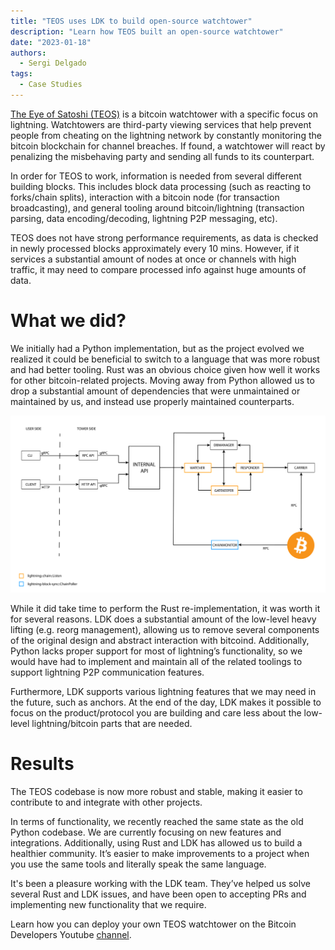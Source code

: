 ```yaml
---
title: "TEOS uses LDK to build open-source watchtower"
description: "Learn how TEOS built an open-source watchtower"
date: "2023-01-18"
authors:
  - Sergi Delgado
tags:
  - Case Studies 
--- 
```


[The Eye of Satoshi (TEOS)](https://github.com/talaia-labs/rust-teos) is a bitcoin watchtower with a specific focus on lightning. Watchtowers are third-party viewing services that help prevent people from cheating on the lightning network by constantly monitoring the bitcoin blockchain for channel breaches. If found, a watchtower will react by penalizing the misbehaving party and sending all funds to its counterpart.

In order for TEOS to work, information is needed from several different building blocks. This includes block data processing (such as reacting to forks/chain splits), interaction with a bitcoin node (for transaction broadcasting), and general tooling around bitcoin/lightning (transaction parsing, data encoding/decoding, lightning P2P messaging, etc). 

TEOS does not have strong performance requirements, as data is checked in newly processed blocks approximately every 10 mins. However, if it services a substantial amount of nodes at once or channels with high traffic, it may need to compare processed info against huge amounts of data.
# What we did?

We initially had a Python implementation, but as the project evolved we realized it could be beneficial to switch to a language that was more robust and had better tooling. Rust was an obvious choice given how well it works for other bitcoin-related projects. Moving away from Python allowed us to drop a substantial amount of dependencies that were unmaintained or maintained by us, and instead use properly maintained counterparts.

![TEOS architecture](../assets/teos-architecture-diagram.png)

While it did take time to perform the Rust re-implementation, it was worth it for several reasons. LDK does a substantial amount of the low-level heavy lifting (e.g. reorg management), allowing us to remove several components of the original design and abstract interaction with bitcoind. Additionally, Python lacks proper support for most of lightning’s functionality, so we would have had to implement and maintain all of the related toolings to support lightning P2P communication features. 

Furthermore, LDK supports various lightning features that we may need in the future, such as anchors. At the end of the day, LDK makes it possible to focus on the product/protocol you are building and care less about the low-level lightning/bitcoin parts that are needed. 
# Results

The TEOS codebase is now more robust and stable, making it easier to contribute to and integrate with other projects.

In terms of functionality, we recently reached the same state as the old Python codebase. We are currently focusing on new features and integrations. Additionally, using Rust and LDK has allowed us to build a healthier community. It’s easier to make improvements to a project when you use the same tools and literally speak the same language. 

It's been a pleasure working with the LDK team. They’ve helped us solve several Rust and LDK issues, and have been open to accepting PRs and implementing new functionality that we require. 

Learn how you can deploy your own TEOS watchtower on the Bitcoin Developers Youtube [channel](https://www.youtube.com/watch?v=8vzNB_NZt2A).